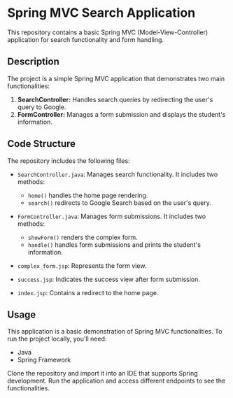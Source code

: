 # Spring MVC Search Application

This repository contains a basic Spring MVC (Model-View-Controller) application for search functionality and form handling.

## Description

The project is a simple Spring MVC application that demonstrates two main functionalities:
1. **SearchController:** Handles search queries by redirecting the user's query to Google.
2. **FormController:** Manages a form submission and displays the student's information.

## Code Structure

The repository includes the following files:

- `SearchController.java`: Manages search functionality. It includes two methods:
    - `home()` handles the home page rendering.
    - `search()` redirects to Google Search based on the user's query.

- `FormController.java`: Manages form submissions. It includes two methods:
    - `showForm()` renders the complex form.
    - `handle()` handles form submissions and prints the student's information.

- `complex_form.jsp`: Represents the form view.

- `success.jsp`: Indicates the success view after form submission.

- `index.jsp`: Contains a redirect to the home page.

## Usage

This application is a basic demonstration of Spring MVC functionalities. To run the project locally, you'll need:
- Java
- Spring Framework

Clone the repository and import it into an IDE that supports Spring development. Run the application and access different endpoints to see the functionalities.
